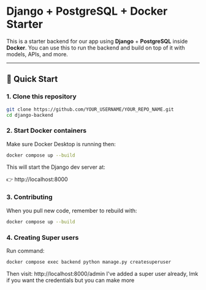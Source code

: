 # Django + PostgreSQL + Docker Starter

This is a starter backend for our app using **Django** + **PostgreSQL** inside **Docker**. You can use this to run the backend and build on top of it with models, APIs, and more.

---

## 🚀 Quick Start

### 1. Clone this repository

```bash
git clone https://github.com/YOUR_USERNAME/YOUR_REPO_NAME.git
cd django-backend
```

### 2. Start Docker containers
Make sure Docker Desktop is running then:
```bash
docker compose up --build
```
This will start the Django dev server at:

👉 http://localhost:8000


### 3. Contributing
When you pull new code, remember to rebuild with:
```bash
docker compose up --build
```


### 4. Creating Super users
Run command:
```bash
docker compose exec backend python manage.py createsuperuser
```
Then visit: http://localhost:8000/admin
I've added a super user already, lmk if you want the credentials but you can make more

